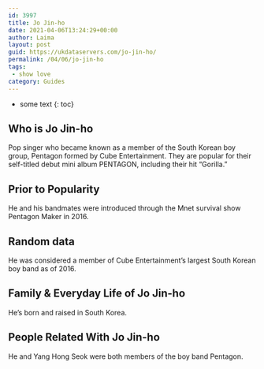 ```yaml
---
id: 3997
title: Jo Jin-ho
date: 2021-04-06T13:24:29+00:00
author: Laima
layout: post
guid: https://ukdataservers.com/jo-jin-ho/
permalink: /04/06/jo-jin-ho
tags:
 - show love
category: Guides
---
```


* some text
{: toc}


## Who is Jo Jin-ho
                  
                  
                  
Pop singer who became known as a member of the South Korean boy group, Pentagon formed by Cube Entertainment. They are popular for their self-titled debut mini album PENTAGON, including their hit &#8220;Gorilla.&#8221;
                  
              
            
              
            
                
                
                
## Prior to Popularity
                  
                  
                  
He and his bandmates were introduced through the Mnet survival show Pentagon Maker in 2016.
                  
              
            
              
            
                
                
                
## Random data
                  
                  
                  
He was considered a member of Cube Entertainment&#8217;s largest South Korean boy band as of 2016.
                  
              
            
              
            
                
                
                
## Family & Everyday Life of Jo Jin-ho
                  
                  
                  
He&#8217;s born and raised in South Korea.
                  
              
            
              
            
                
                
                
## People Related With Jo Jin-ho
                  
                  
                  
He and Yang Hong Seok were both members of the boy band Pentagon.
                  
              
            
              
            
                
              
            
              
              
            
            
              
            
          
          
          